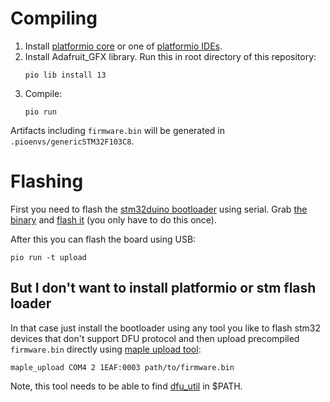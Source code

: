 # Compiling

1. Install [platformio core](http://docs.platformio.org/en/latest/installation.html)
    or one of [platformio IDEs](http://docs.platformio.org/en/latest/ide/pioide.html#pioide).
2. Install Adafruit_GFX library. Run this in root directory of this repository:
   ```shell
   pio lib install 13
   ```
3. Compile:
   ```shell
   pio run
   ```

Artifacts including `firmware.bin` will be generated in `.pioenvs/genericSTM32F103C8`.

# Flashing

First you need to flash the
[stm32duino bootloader](https://github.com/rogerclarkmelbourne/STM32duino-bootloader)
using serial. Grab  [the binary](https://github.com/rogerclarkmelbourne/STM32duino-bootloader/raw/master/bootloader_only_binaries/generic_boot20_pc13.bin) and [flash it](https://github.com/rogerclarkmelbourne/Arduino_STM32/wiki/stm32duino-bootloader#installing-the-stm32duino-bootloader) (you only have to do this once).

After this you can flash the board using USB:
```shell
pio run -t upload
```

## But I don't want to install platformio or stm flash loader

In that case just install the bootloader using any tool you like to flash stm32
devices that don't support DFU protocol and then upload precompiled
`firmware.bin` directly using [maple upload tool](https://github.com/rogerclarkmelbourne/Arduino_STM32/tree/master/tools/win):

```shell
maple_upload COM4 2 1EAF:0003 path/to/firmware.bin
```

Note, this tool needs to be able to find
[dfu_util](https://github.com/rogerclarkmelbourne/Arduino_STM32/tree/master/tools/win/dfu-util-0.9-win64)
in $PATH.
